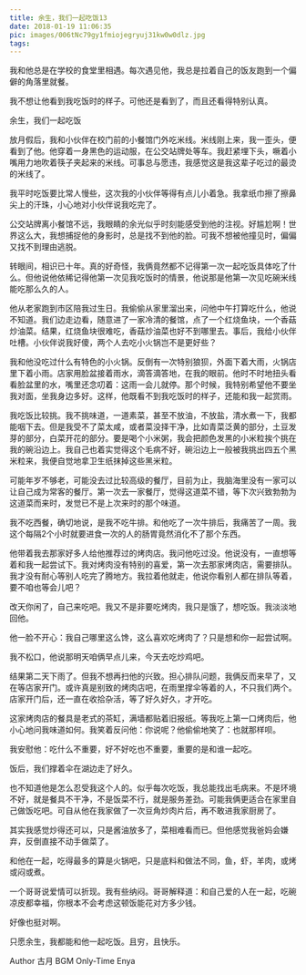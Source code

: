 ```yaml
---
title: 余生，我们一起吃饭13
date: 2018-01-19 11:06:35
pic: images/006tNc79gy1fmiojegryuj31kw0w0dlz.jpg
tags:
---
```


我和他总是在学校的食堂里相遇。每次遇见他，我总是拉着自己的饭友跑到一个偏僻的角落里就餐。

我不想让他看到我吃饭时的样子。可他还是看到了，而且还看得特别认真。

余生，我们一起吃饭

放月假后，我和小伙伴在校门前的小餐馆门外吃米线。米线刚上来，我一歪头，便看到了他。他穿着一身黑色的运动服，在公交站牌处等车。我赶紧埋下头，噘着小嘴用力地吹着筷子夹起来的米线。可事总与愿违，我感觉这是我这辈子吃过的最烫的米线了。

我平时吃饭要比常人慢些，这次我的小伙伴等得有点儿小着急。我拿纸巾擦了擦鼻尖上的汗珠，小心地对小伙伴说我吃完了。

公交站牌离小餐馆不远，我眼睛的余光似乎时刻能感受到他的注视。好尴尬啊！世界这么大，我想捕捉他的身影时，总是找不到他的脸。可我不想被他撞见时，偏偏又找不到理由逃脱。

转眼间，相识已十年。真的好奇怪，我俩竟然都不记得第一次一起吃饭具体吃了什么。但他说他依稀记得他第一次见我吃饭时的情景，他说那是他第一次见吃碗米线能吃那么久的人。

他从老家跑到市区陪我过生日。我偷偷从家里溜出来，问他中午打算吃什么，他说不知道。我们边走边看，随意进了一家冷清的餐馆，点了一个红烧鱼块，一个香菇炒油菜。结果，红烧鱼块很难吃，香菇炒油菜也好不到哪里去。事后，我给小伙伴吐槽。小伙伴说我好傻，两个人去吃小火锅岂不是更好些？

我和他没吃过什么有特色的小火锅。反倒有一次特别狼狈，外面下着大雨，火锅店里下着小雨。店家用脸盆接着雨水，滴答滴答地，在我的眼前。他时不时地扭头看看脸盆里的水，嘴里还念叨着：这雨一会儿就停。那个时候，我特别希望他不要坐我对面，坐我身边多好。这样，他既看不到我吃饭时的样子，还能和我一起赏雨。

我吃饭比较挑。我不挑味道，一道素菜，甚至不放油，不放盐，清水煮一下，我都能咽下去。但是我受不了菜太咸，或者菜没择干净，比如青菜泛黄的部分，土豆发芽的部分，白菜开花的部分。要是喝个小米粥，我会把颜色发黑的小米粒挨个挑在我的碗沿边上。我自己也着实觉得这个毛病不好，碗沿边上一般被我挑出四五个黑米粒来，我便自觉地拿卫生纸抹掉这些黑米粒。

可能年岁不够老，可能没去过比较高级的餐厅，目前为止，我脑海里没有一家可以让自己成为常客的餐厅。第一次去一家餐厅，觉得这道菜不错，等下次兴致勃勃为这道菜而来时，发觉已不是上次来时的那个味道。

我不吃西餐，确切地说，是我不吃牛排。和他吃了一次牛排后，我痛苦了一周。我这个每隔2个小时就要进食一次的人的肠胃竟然消化不了那个东西。

他带着我去那家好多人给他推荐过的烤肉店。我问他吃过没。他说没有，一直想等着和我一起尝试下。我对烤肉没有特别的喜爱，第一次去那家烤肉店，需要排队。我才没有耐心等别人吃完了腾地方。我拉着他就走，他说你看别人都在排队等着，要不咱也等会儿吧？

改天你闲了，自己来吃吧。我又不是非要吃烤肉，我只是饿了，想吃饭。我淡淡地回他。

他一脸不开心：我自己哪里这么馋，这么喜欢吃烤肉了？只是想和你一起尝试啊。

我不松口，他说那明天咱俩早点儿来，今天去吃炒鸡吧。

结果第二天下雨了。但我不想再扫他的兴致。担心排队问题，我俩反而来早了，又在等店家开门。或许真是别致的烤肉店吧，在雨里撑伞等着的人，不只我们两个。店家开门后，还一直在收拾杂活，等了好久好久，才开吃。

这家烤肉店的餐具是老式的茶缸，满墙都贴着旧报纸。等我吃上第一口烤肉后，他小心地问我味道如何。我笑着反问他：你说呢？他偷偷地笑了：也就那样呗。

我安慰他：吃什么不重要，好不好吃也不重要，重要的是和谁一起吃。

饭后，我们撑着伞在湖边走了好久。

也不知道他是怎么忍受我这个人的。似乎每次吃饭，我总能找出毛病来。不是环境不好，就是餐具不干净，不是饭菜不行，就是服务差劲。可能我俩更适合在家里自己做饭吃吧。可自从他在我家做了一次豆角炒肉片后，再不敢进我家厨房了。

其实我感觉炒得还可以，只是酱油放多了，菜相难看而已。但他感觉我爸妈会嫌弃，反倒直接不动手做菜了。

和他在一起，吃得最多的算是火锅吧，只是底料和做法不同，鱼，虾，羊肉，或烤或闷或煮。

一个哥哥说爱情可以折现。我有些纳闷。哥哥解释道：和自己爱的人在一起，吃碗凉皮都幸福，你根本不会考虑这顿饭能花对方多少钱。

好像也挺对啊。

只愿余生，我都能和他一起吃饭。且穷，且快乐。

Author 古月
BGM Only-Time Enya